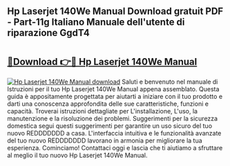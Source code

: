 ## Hp Laserjet 140We Manual Download gratuit PDF - Part-11g Italiano Manuale dell'utente di riparazione GgdT4

# <h2><a href="http://dffgzn.blite.top/?on=Hp+Laserjet+140We+Manual">🔗Download 👉🔴 Hp Laserjet 140We Manual</a></h2>

[![Hp Laserjet 140We Manual download](https://i.imgur.com/lujVjoI.png)](http://dffgzn.blite.top/?on=Hp+Laserjet+140We+Manual)
Saluti e benvenuto nel manuale di Istruzioni per il tuo Hp Laserjet 140We Manual appena assemblato. Questa guida è appositamente progettata per aiutarti a iniziare con il tuo prodotto e darti una conoscenza approfondita delle sue caratteristiche, funzioni e capacità. Troverai istruzioni dettagliate per L'installazione, L'uso, la manutenzione e la risoluzione dei problemi. Suggerimenti per la sicurezza domestica segui questi suggerimenti per garantire un uso sicuro del tuo nuovo REDDDDDDD a casa. L'interfaccia intuitiva e le funzionalità avanzate del tuo nuovo REDDDDDDD lavorano in armonia per migliorare la tua esperienza. Cominciamo! Contattaci oggi e lascia che ti aiutiamo a sfruttare al meglio il tuo nuovo Hp Laserjet 140We Manual.
